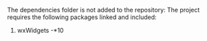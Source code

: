 The dependencies folder is not added to the repository:
The project requires the following packages linked and included:
1. wxWidgets
-*10
